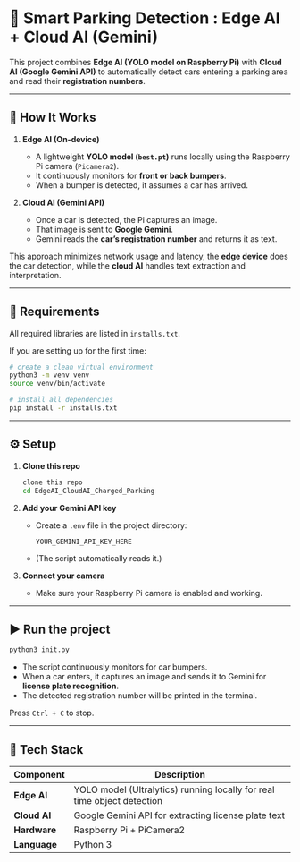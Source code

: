 # 🚗 Smart Parking Detection : Edge AI + Cloud AI (Gemini)

This project combines **Edge AI (YOLO model on Raspberry Pi)** with **Cloud AI (Google Gemini API)** to automatically detect cars entering a parking area and read their **registration numbers**.

---

## 🧠 How It Works

1. **Edge AI (On-device)**
   - A lightweight **YOLO model (`best.pt`)** runs locally using the Raspberry Pi camera (`Picamera2`).
   - It continuously monitors for **front or back bumpers**.
   - When a bumper is detected, it assumes a car has arrived.

2. **Cloud AI (Gemini API)**
   - Once a car is detected, the Pi captures an image.
   - That image is sent to **Google Gemini**.
   - Gemini reads the **car’s registration number** and returns it as text.

This approach minimizes network usage and latency, the **edge device** does the car detection, while the **cloud AI** handles text extraction and interpretation.

---

## 🧰 Requirements

All required libraries are listed in `installs.txt`.

If you are setting up for the first time:

```bash
# create a clean virtual environment
python3 -m venv venv
source venv/bin/activate

# install all dependencies
pip install -r installs.txt
```

---

## ⚙️ Setup

1. **Clone this repo**

   ```bash
   clone this repo
   cd EdgeAI_CloudAI_Charged_Parking
   ```

2. **Add your Gemini API key**

   * Create a `.env` file in the project directory:

     ```
     YOUR_GEMINI_API_KEY_HERE
     ```
   * (The script automatically reads it.)

3. **Connect your camera**

   * Make sure your Raspberry Pi camera is enabled and working.

---

## ▶️ Run the project

```bash
python3 init.py
```

* The script continuously monitors for car bumpers.
* When a car enters, it captures an image and sends it to Gemini for **license plate recognition**.
* The detected registration number will be printed in the terminal.

Press `Ctrl + C` to stop.

---

## 🧠 Tech Stack

| Component    | Description                                                             |
| ------------ | ----------------------------------------------------------------------- |
| **Edge AI**  | YOLO model (Ultralytics) running locally for real time object detection |
| **Cloud AI** | Google Gemini API for extracting license plate text                     |
| **Hardware** | Raspberry Pi + PiCamera2                                                |
| **Language** | Python 3                                                                |